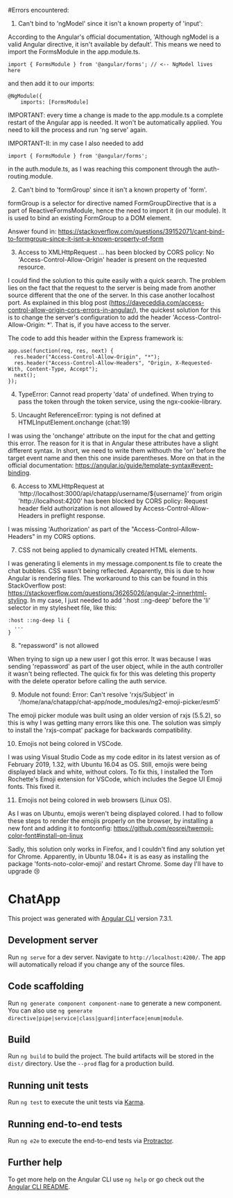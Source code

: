 #Errors encountered:

1. Can't bind to 'ngModel' since it isn't a known property of 'input':

According to the Angular's official documentation, 'Although ngModel is a valid Angular directive, it isn't available by default'. This means we need to import the FormsModule in the app.module.ts.

```
import { FormsModule } from '@angular/forms'; // <-- NgModel lives here
```
and then add it to our imports:

```
@NgModule({
    imports: [FormsModule]
```

IMPORTANT: every time a change is made to the app.module.ts a complete restart of the Angular app is needed. It won't be automatically applied. You need to kill the process and run 'ng serve' again.

IMPORTANT-II: in my case I also needed to add
```
import { FormsModule } from '@angular/forms';
```
in the auth.module.ts, as I was reaching this component through the auth-routing.module.

2. Can't bind to 'formGroup' since it isn't a known property of 'form'.

formGroup is a selector for directive named FormGroupDirective that is a part of ReactiveFormsModule, hence the need to import it (in our module). It is used to bind an existing FormGroup to a DOM element.

Answer found in: https://stackoverflow.com/questions/39152071/cant-bind-to-formgroup-since-it-isnt-a-known-property-of-form

3. Access to XMLHttpRequest ... has been blocked by CORS policy: No 'Access-Control-Allow-Origin' header is present on the requested resource.

I could find the solution to this quite easily with a quick search. The problem lies on the fact that the request to the server is being made from another source different that the one of the server. In this case another localhost port. As explained in this blog post (https://daveceddia.com/access-control-allow-origin-cors-errors-in-angular/), the quickest solution for this is to change the server's configuration to add the header 'Access-Control-Allow-Origin: *'. That is, if you have access to the server.

The code to add this header within the Express framework is:

```
app.use(function(req, res, next) {
  res.header("Access-Control-Allow-Origin", "*");
  res.header("Access-Control-Allow-Headers", "Origin, X-Requested-With, Content-Type, Accept");
  next();
});
```

4. TypeError: Cannot read property 'data' of undefined.
When trying to pass the token through the token service, using the ngx-cookie-library.

5. Uncaught ReferenceError: typing is not defined
    at HTMLInputElement.onchange (chat:19)

I was using the 'onchange' attribute on the input for the chat and getting this error. The reason for it is that in Angular these attributes have a slight different syntax. In short, we need to write them withouth the 'on' before the target event name and then this one inside parentheses. More on that in the official documentation: https://angular.io/guide/template-syntax#event-binding.

6. Access to XMLHttpRequest at 'http://localhost:3000/api/chatapp/username/${username}' from origin 'http://localhost:4200' has been blocked by CORS policy: Request header field authorization is not allowed by Access-Control-Allow-Headers in preflight response.

I was missing 'Authorization' as part of the "Access-Control-Allow-Headers" in my CORS options.

7. CSS not being applied to dynamically created HTML elements.

I was generating li elements in my message.component.ts file to create the chat bubbles. CSS wasn't being reflected. Apparently, this is due to how Angular is rendering files. The workaround to this can be found in this StackOverflow post: https://stackoverflow.com/questions/36265026/angular-2-innerhtml-styling.
In my case, I just needed to add ':host ::ng-deep' before the 'li' selector in my stylesheet file, like this:

```
:host ::ng-deep li {
  ...
}
```

8. "repassword" is not allowed

When trying to sign up a new user I got this error. It was because I was sending 'repassword' as part of the user object, while in the auth controller it wasn't being reflected.
The quick fix for this was deleting this property with the delete operator before calling the auth service.

9. Module not found: Error: Can't resolve 'rxjs/Subject' in '/home/ana/chatapp/chat-app/node_modules/ng2-emoji-picker/esm5'

The emoji picker module was built using an older version of rxjs (5.5.2), so this is why I was getting many errors like this one. The solution was simply to install the 'rxjs-compat' package for backwards compatibility.

10. Emojis not being colored in VSCode.

I was using Visual Studio Code as my code editor in its latest version as of February 2019, 1.32, with Ubuntu 16.04 as OS. Still, emojis were being displayed black and white, without colors. To fix this, I installed the Tom Rochette's Emoji extension for VSCode, which includes the Segoe UI Emoji fonts. This fixed it.

11. Emojis not being colored in web browsers (Linux OS).

As I was on Ubuntu, emojis weren't being displayed colored. I had to follow these steps to render the emojis properly on the browser, by installing a new font and adding it to fontconfig: https://github.com/eosrei/twemoji-color-font#install-on-linux

Sadly, this solution only works in Firefox, and I couldn't find any solution yet for Chrome. Apparently, in Ubuntu 18.04+ it is as easy as installing the package 'fonts-noto-color-emoji' and restart Chrome. Some day I'll have to upgrade 😢

# ChatApp

This project was generated with [Angular CLI](https://github.com/angular/angular-cli) version 7.3.1.

## Development server

Run `ng serve` for a dev server. Navigate to `http://localhost:4200/`. The app will automatically reload if you change any of the source files.

## Code scaffolding

Run `ng generate component component-name` to generate a new component. You can also use `ng generate directive|pipe|service|class|guard|interface|enum|module`.

## Build

Run `ng build` to build the project. The build artifacts will be stored in the `dist/` directory. Use the `--prod` flag for a production build.

## Running unit tests

Run `ng test` to execute the unit tests via [Karma](https://karma-runner.github.io).

## Running end-to-end tests

Run `ng e2e` to execute the end-to-end tests via [Protractor](http://www.protractortest.org/).

## Further help

To get more help on the Angular CLI use `ng help` or go check out the [Angular CLI README](https://github.com/angular/angular-cli/blob/master/README.md).
